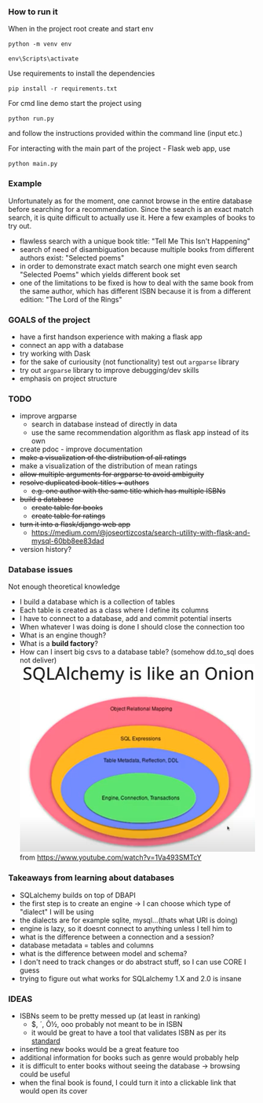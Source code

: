 ### How to run it

When in the project root create and start env
```commandline
python -m venv env
```
```commandline
env\Scripts\activate
```

Use requirements to install the dependencies
```commandline
pip install -r requirements.txt
```
For cmd line demo start the project using 
```commandline
python run.py
``` 
and follow the instructions provided within the command line (input etc.)

For interacting with the main part of the project - Flask web app, use
```commandline
python main.py
``` 

### Example
Unfortunately as for the moment, one cannot browse in the entire database before searching
for a recommendation. Since the search is an exact match search, it is quite difficult to actually use it.
Here a few examples of books to try out.

- flawless search with a unique book title: "Tell Me This Isn't Happening"
- search of need of disambiguation because multiple books from different authors exist: "Selected poems"
- in order to demonstrate exact match search one might even search "Selected Poems" which yields different book set
- one of the limitations to be fixed is how to deal with the same book from the same author, which has different ISBN
because it is from a different edition: "The Lord of the Rings"

### GOALS of the project
- have a first handson experience with making a flask app
- connect an app with a database
- try working with Dask
- for the sake of curiousity (not functionality) test out `argparse` library
- try out `argparse` library to improve debugging/dev skills
- emphasis on project structure

### TODO

- improve argparse
  - search in database instead of directly in data
  - use the same recommendation algorithm as flask app instead of its own
- create pdoc - improve documentation
- ~~make a visualization of the distribution of all ratings~~
- make a visualization of the distribution of mean ratings
- ~~allow multiple arguments for argparse to avoid ambiguity~~
- ~~resolve duplicated book-titles + authors~~
  - ~~e.g. one author with the same title which has multiple ISBNs~~
- ~~build a database~~
  - ~~create table for books~~
  - ~~create table for ratings~~
- ~~turn it into a flask/django web app~~
  - https://medium.com/@joseortizcosta/search-utility-with-flask-and-mysql-60bb8ee83dad
- version history?

### Database issues
Not enough theoretical knowledge
- I build a database which is a collection of tables
- Each table is created as a class where I define its columns
- I have to connect to a database, add and commit potential inserts
- When whatever I was doing is done I should close the connection too
- What is an engine though?
- What is a **build factory**?
- How can I insert big csvs to a database table? (somehow dd.to_sql does not deliver)
![img.png](docs/img.png) from https://www.youtube.com/watch?v=1Va493SMTcY

### Takeaways from learning about databases
- SQLalchemy builds on top of DBAPI
- the first step is to create an engine -> I can choose which type of "dialect" I will be using
- the dialects are for example sqlite, mysql...(thats what URI is doing)
- engine is lazy, so it doesnt connect to anything unless I tell him to
- what is the difference between a connection and a session?
- database metadata = tables and columns
- what is the difference between model and schema?
- I don't need to track changes or do abstract stuff, so I can use CORE I guess
- trying to figure out what works for SQLalchemy 1.X and 2.0 is insane

### IDEAS
- ISBNs seem to be pretty messed up (at least in ranking)
  - $, ´, Ô½, ooo probably not meant to be in ISBN
  - it would be great to have a tool that validates ISBN as per its [standard](https://en.wikipedia.org/wiki/International_Standard_Book_Number)
- inserting new books would be a great feature too
- additional information for books such as genre would probably help
- it is difficult to enter books without seeing the database -> browsing could be useful
- when the final book is found, I could turn it into a clickable link that would open its cover